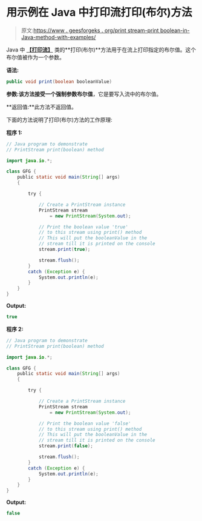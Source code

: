 # 用示例在 Java 中打印流打印(布尔)方法

> 原文:[https://www . geesforgeks . org/print stream-print boolean-in-Java-method-with-examples/](https://www.geeksforgeeks.org/printstream-printboolean-method-in-java-with-examples/)

Java 中 **[【打印流】](https://www.geeksforgeeks.org/java-io-printstream-class-java-set-1/)** 类的**打印(布尔)**方法用于在流上打印指定的布尔值。这个布尔值被作为一个参数。

**语法:**

```java
public void print(boolean booleanValue)
```

**参数:**该方法接受一个强制参数**布尔值**，它是要写入流中的布尔值。

**返回值:**此方法不返回值。

下面的方法说明了打印(布尔)方法的工作原理:

**程序 1:**

```java
// Java program to demonstrate
// PrintStream print(boolean) method

import java.io.*;

class GFG {
    public static void main(String[] args)
    {

        try {

            // Create a PrintStream instance
            PrintStream stream
                = new PrintStream(System.out);

            // Print the boolean value 'true'
            // to this stream using print() method
            // This will put the booleanValue in the
            // stream till it is printed on the console
            stream.print(true);

            stream.flush();
        }
        catch (Exception e) {
            System.out.println(e);
        }
    }
}
```

**Output:**

```java
true

```

**程序 2:**

```java
// Java program to demonstrate
// PrintStream print(boolean) method

import java.io.*;

class GFG {
    public static void main(String[] args)
    {

        try {

            // Create a PrintStream instance
            PrintStream stream
                = new PrintStream(System.out);

            // Print the boolean value 'false'
            // to this stream using print() method
            // This will put the booleanValue in the
            // stream till it is printed on the console
            stream.print(false);

            stream.flush();
        }
        catch (Exception e) {
            System.out.println(e);
        }
    }
}
```

**Output:**

```java
false

```